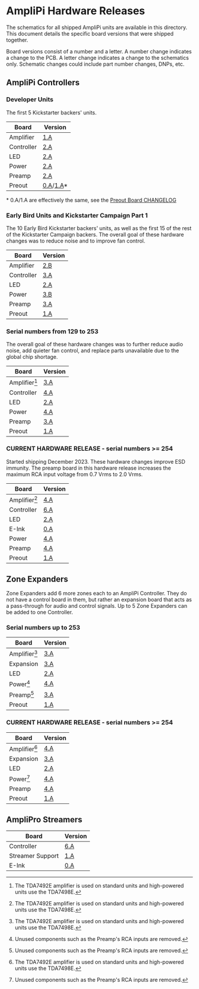 # AmpliPi Hardware Releases

The schematics for all shipped AmpliPi units are available in this directory.
This document details the specific board versions that were shipped together.

Board versions consist of a number and a letter.
A number change indicates a change to the PCB.
A letter change indicates a change to the schematics only.
Schematic changes could include part number changes, DNPs, etc.

## AmpliPi Controllers

### Developer Units

The first 5 Kickstarter backers' units.

| Board      | Version                                         |
| ---------- | ----------------------------------------------- |
| Amplifier  | [1.A](amplifier_board/amplifier_board_1a.pdf)   |
| Controller | [2.A](controller_board/controller_board_2a.pdf) |
| LED        | [2.A](led_board/led_board_2a.pdf)               |
| Power      | [2.A](power_board/power_board_2a.pdf)           |
| Preamp     | [2.A](preamp_board/preamp_board_2a.pdf)         |
| Preout     | [0.A](preout_board/preout_board_0a.pdf)/[1.A](preout_board/preout_board_1a.pdf)* |

\* 0.A/1.A are effectively the same, see the [Preout Board CHANGELOG](preout_board/CHANGELOG.md)

### Early Bird Units and Kickstarter Campaign Part 1

The 10 Early Bird Kickstarter backers' units,
as well as the first 15 of the rest of the Kickstarter Campaign backers.
The overall goal of these hardware changes was to reduce noise
and to improve fan control.

| Board      | Version                                         |
| ---------- | ----------------------------------------------- |
| Amplifier  | [2.B](amplifier_board/amplifier_board_2b.pdf)   |
| Controller | [3.A](controller_board/controller_board_3a.pdf) |
| LED        | [2.A](led_board/led_board_2a.pdf)               |
| Power      | [3.B](power_board/power_board_3b.pdf)           |
| Preamp     | [3.A](preamp_board/preamp_board_3a.pdf)         |
| Preout     | [1.A](preout_board/preout_board_1a.pdf)         |

### Serial numbers from 129 to 253

The overall goal of these hardware changes was to further reduce audio noise,
add quieter fan control, and replace parts unavailable due to the global
chip shortage.

| Board          | Version                                         |
| -------------- | ----------------------------------------------- |
| Amplifier[^1]  | [3.A](amplifier_board/amplifier_board_3a.pdf)   |
| Controller     | [4.A](controller_board/controller_board_4a.pdf) |
| LED            | [2.A](led_board/led_board_2a.pdf)               |
| Power          | [4.A](power_board/power_board_4a.pdf)           |
| Preamp         | [3.A](preamp_board/preamp_board_3a.pdf)         |
| Preout         | [1.A](preout_board/preout_board_1a.pdf)         |

### CURRENT HARDWARE RELEASE - serial numbers >= 254

Started shipping December 2023.
These hardware changes improve ESD immunity.
The preamp board in this hardware release increases the maximum RCA input
voltage from 0.7 Vrms to 2.0 Vrms.

| Board          | Version                                         |
| -------------- | ----------------------------------------------- |
| Amplifier[^1]  | [4.A](amplifier_board/amplifier_board_4a.pdf)   |
| Controller     | [6.A](controller_board/controller_board_6a.pdf) |
| LED            | [2.A](led_board/led_board_2a.pdf)               |
| E-Ink          | [0.A](eink_board/eink_board_0a.pdf)             |
| Power          | [4.A](power_board/power_board_4a.pdf)           |
| Preamp         | [4.A](preamp_board/preamp_board_3a.pdf)         |
| Preout         | [1.A](preout_board/preout_board_1a.pdf)         |

## Zone Expanders

Zone Expanders add 6 more zones each to an AmpliPi Controller.
They do not have a control board in them, but rather an expansion board
that acts as a pass-through for audio and control signals.
Up to 5 Zone Expanders can be added to one Controller.

### Serial numbers up to 253

| Board         | Version                                         |
| ------------- | ----------------------------------------------- |
| Amplifier[^1] | [3.A](amplifier_board/amplifier_board_3a.pdf)   |
| Expansion     | [3.A](expansion_board/expansion_board_3a.pdf)   |
| LED           | [2.A](led_board/led_board_2a.pdf)               |
| Power[^2]     | [4.A](power_board/power_board_4a.pdf)           |
| Preamp[^2]    | [3.A](preamp_board/preamp_board_3a.pdf)         |
| Preout        | [1.A](preout_board/preout_board_1a.pdf)         |

### CURRENT HARDWARE RELEASE - serial numbers >= 254

| Board         | Version                                         |
| ------------- | ----------------------------------------------- |
| Amplifier[^1] | [4.A](amplifier_board/amplifier_board_4a.pdf)   |
| Expansion     | [3.A](expansion_board/expansion_board_3a.pdf)   |
| LED           | [2.A](led_board/led_board_2a.pdf)               |
| Power[^2]     | [4.A](power_board/power_board_4a.pdf)           |
| Preamp        | [4.A](preamp_board/preamp_board_3a.pdf)         |
| Preout        | [1.A](preout_board/preout_board_1a.pdf)         |

## AmpliPro Streamers

| Board            | Version                                                     |
| -------------    | ----------------------------------------------------------- |
| Controller       | [6.A](controller_board/controller_board_6a.pdf)             |
| Streamer Support | [1.A](streamer_support_board/streamer_support_board_1a.pdf) |
| E-Ink            | [0.A](eink_board/eink_board_0a.pdf)                         |

[^1]: The TDA7492E amplifier is used on standard units and high-powered
      units use the TDA7498E.
[^2]: Unused components such as the Preamp's RCA inputs are removed.
